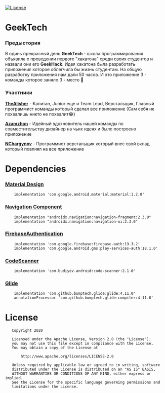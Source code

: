 [![License](https://img.shields.io/badge/License-Apache-brightgreen.svg)](https://opensource.org/licenses/Apache-2.0)
# GeekTech

### Предыстория
В одинь прекрасный день **GeekTech** - школа программирования объявила о проведении первого "хакатона" среди своих студентов и назвали они его **GeekHack**. Идея хакатона была разработать приложения которое облегчила бы жизнь студентам. На общую разработку приложения нам дали 50 часов. И это приложение 3 - команды которое заняло 3 - место 🥳

### Участники
**[TheAlisher](https://github.com/TheAlisher)** - Капитан, Junior еще и Team Lead, Верстальщик, Главный программист команды который сделал все приложение (Сам себя не похвалишь никто не похвалит😂) 

**[Azamzhon](https://github.com/Azamzhon)** - Идейный вдохновитель нашей команды по совместительству дизайнер на чьих идеях и было построено приложение

**[NChargynov](https://github.com/NChargynov)** - Программист верстальщик который внес свой вклад который повлиял на все приложение

# Dependencies

### [Material Design](https://github.com/material-components/material-components-android)
```
    implementation 'com.google.android.material:material:1.2.0'
```

### [Navigation Component](https://developer.android.com/guide/navigation/navigation-getting-started)
```
    implementation "androidx.navigation:navigation-fragment:2.3.0"
    implementation "androidx.navigation:navigation-ui:2.3.0"
```

### [FirebaseAuthentication](https://firebase.google.com/docs/auth/android/firebaseui?authuser=0)
```
    implementation 'com.google.firebase:firebase-auth:19.3.2'
    implementation 'com.google.android.gms:play-services-auth:18.1.0'
```

### [CodeScanner](https://github.com/yuriy-budiyev/code-scanner)
```
    implementation 'com.budiyev.android:code-scanner:2.1.0'
```

### [Glide](https://github.com/bumptech/glide)
```
    implementation 'com.github.bumptech.glide:glide:4.11.0'
    annotationProcessor 'com.github.bumptech.glide:compiler:4.11.0'
```

# License
```
   Copyright 2020
    
   Licensed under the Apache License, Version 2.0 (the "License");
   you may not use this file except in compliance with the License.
   You may obtain a copy of the License at

       http://www.apache.org/licenses/LICENSE-2.0

   Unless required by applicable law or agreed to in writing, software
   distributed under the License is distributed on an "AS IS" BASIS,
   WITHOUT WARRANTIES OR CONDITIONS OF ANY KIND, either express or implied.
   See the License for the specific language governing permissions and
   limitations under the License.
```


   
